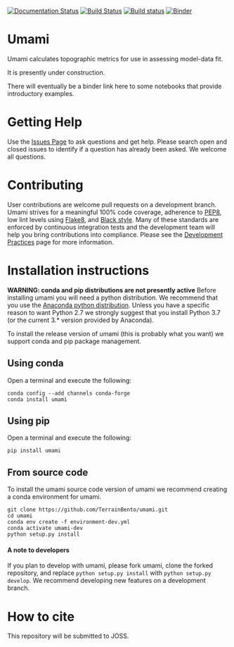 [![Documentation Status](https://readthedocs.org/projects/umami/badge/?version=latest)](https://umami.readthedocs.io/en/latest/?badge=latest)
[![Build Status](https://travis-ci.org/TerrainBento/umami.svg?branch=master)](https://travis-ci.org/TerrainBento/umami)
[![Build status](https://ci.appveyor.com/api/projects/status/0ehba569dttgsuyv?svg=true)](https://ci.appveyor.com/project/kbarnhart/umami)
[![Binder](https://mybinder.org/badge_logo.svg)](https://mybinder.org/v2/gh/TerrainBento/umami/master)

# Umami

Umami calculates topographic metrics for use in assessing model-data fit.

It is presently under construction.

There will eventually be a binder link here to some notebooks that provide introductory examples.

# Getting Help

Use the [Issues Page]() to ask questions and get help. Please search open and closed issues to identify if a question has already been asked. We welcome all questions.

# Contributing

User contributions are welcome pull requests on a development branch. Umami strives for a meaningful 100% code coverage, adherence to [PEP8](), low lint levels using [Flake8](), and [Black style](). Many of these standards are enforced by continuous integration tests and the development team will help you bring contributions into compliance. Please see the [Development Practices]() page for more information.

# Installation instructions

**WARNING: conda and pip distributions are not presently active**
Before installing umami you will need a python distribution. We recommend that you use the [Anaconda python distribution](https://www.anaconda.com/download/). Unless you have a specific reason to want Python 2.7 we strongly suggest that you install Python 3.7 (or the current 3.* version provided by Anaconda).

To install the release version of umami (this is probably what you want) we support conda and pip package management.

## Using conda
Open a terminal and execute the following:

```
conda config --add channels conda-forge
conda install umami
```

## Using pip
Open a terminal and execute the following:

```
pip install umami
```

## From source code

To install the umami source code version of umami we recommend creating a conda environment for umami.

```
git clone https://github.com/TerrainBento/umami.git
cd umami
conda env create -f environment-dev.yml
conda activate umami-dev
python setup.py install
```

#### A note to developers

If you plan to develop with umami, please fork umami, clone the forked repository, and replace `python setup.py install` with `python setup.py develop`. We recommend developing new features on a development branch.


# How to cite

This repository will be submitted to JOSS.
